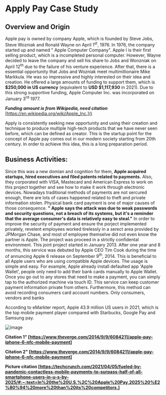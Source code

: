 # Apply Pay Case Study

## Overview and Origin
Apple pay is owned by company Apple, which is founded by Steve Jobs, Steve Wozniak and Ronald Wayne on April 1<sup>st</sup>, 1976. In 1976, the company started up and named " Apple Computer Company". Apple I is their first selling product, which is a incompleted personal computer. However, Wayne decided to leave the company and sell his share to Jobs and Wonzniak on April 12<sup>th</sup> due to the failure of his venture experience. After that, there is a essential opportunity that Jobs and Wozniak meet multimillionaire Mike Markkula. He was so impressive and highly interested on their idea and creation. He offered a large amounts of funding to support them, which is **$250,000 in US currency** (equivalent to **USD $1,117,930** in 2021). Due to this strong supportive funding, Apple Computer Inc. was incorporated on January 3<sup>rd</sup> 1977. 

***Funding amount is from Wikipedia, need citation***
[https://en.wikipedia.org/wiki/Apple_Inc.]()

Apply is consistently seeking new opportunity and using their creation and technique to produce multiple high-tech products that we have never seen before, which can be defined as creator. This is the startup point for the concept of Apple pay comes out in our modern society starting from 20th century. In order to achieve this idea, this is a long preparation period.

## Business Activities:
Since this was a new domian and cognition for them, **Apple acquired startups, hired executives and filed patents related to payments.** Also, they corporated with VISA, Mastecard and American Express to work on this project together and see how to make it work through electronic devices. Nowadays traditional methods of payments are not sercured enough, there are lots of cases happened related to theft and private information stolen. Physical bank card payment is one of major causes of those consequence. **" Apple says the attack was due to weak passwords and security questions, not a breach of its systems, but it's a reminder that the average consumer's data is relatively easy to steal."** In order to improve the security of payment and ensure the porject implemented privately, revelent employees worked tirelessly in a serect area provided by JPMorgan Chase, and most of employee themselve did not even know the partner is Apple. The project was proceed in a strictly confidental environment. This joint project started in January 2013. After one year and 8 months, this service was debuted by Apple CEO Tim Cook during the time of annuncing Apple 6 release on September 9<sup>th</sup>, 2014. This is beneficial to all Apple users who are using compatible Apple devices. The usage is simple and easy. For example, Apple already install defaulted app 'Apple Wallet', people only need to add their bank cards manually to Apple Wallet. Once you go out to any stores that need to make a payment, you can simply tap to the authorized machine via touch ID. This service can keep customer payment information private from others. Furthermore, this method can avoid recording consumers card account numbers. Only consumers, vendors and banks 

According to eMarkter report, Apple 43.9 million US users in 2021, which is the top mobile payment player compared with Starbucks, Google Pay and Samsung pay.

![image](https://user-images.githubusercontent.com/110322673/184510044-316d1031-09f6-4230-b7a5-4982868bc78e.png)


**Citation 1" [https://www.theverge.com/2014/9/9/6084211/apple-pay-iphone-6-nfc-mobile-payment]**

**Citation 2" [https://www.theverge.com/2014/9/9/6084211/apple-pay-iphone-6-nfc-mobile-payment]**

**Picture citation [https://techcrunch.com/2021/04/05/fueled-by-pandemic-contactless-mobile-payments-to-surpass-half-of-all-smartphone-users-in-u-s-by-2025/#:~:text=In%20the%20U.S.%2C%20Apple%20Pay,2025%20%E2%80%94%20more%20than%20its%20competitors.]**
